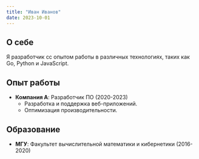 ```yaml
---
title: "Иван Иванов"
date: 2023-10-01
---
```


## О себе
Я разработчик сс опытом работы в различных технологиях, таких как Go, Python и JavaScript.

## Опыт работы
- **Компания А**: Разработчик ПО (2020-2023)
  - Разработка и поддержка веб-приложений.
  - Оптимизация производительности.

## Образование
- **МГУ**: Факультет вычислительной математики и кибернетики (2016-2020)